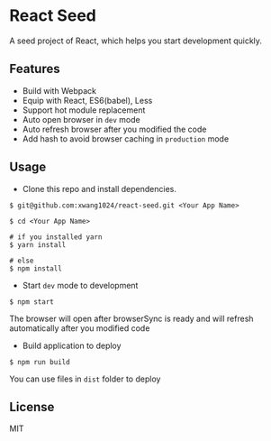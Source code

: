 # React Seed

A seed project of React, which helps you start development quickly.

## Features

* Build with Webpack
* Equip with React, ES6(babel), Less
* Support hot module replacement
* Auto open browser in ```dev``` mode
* Auto refresh browser after you modified the code
* Add hash to avoid browser caching in  ```production``` mode

## Usage

* Clone this repo and install dependencies.

```
$ git@github.com:xwang1024/react-seed.git <Your App Name>

$ cd <Your App Name>

# if you installed yarn
$ yarn install

# else
$ npm install
```

* Start ```dev``` mode to development

```
$ npm start
```

The browser will open after browserSync is ready and will refresh automatically after you modified code

* Build application to deploy

```
$ npm run build
```

You can use files in ```dist``` folder to deploy

## License
MIT

